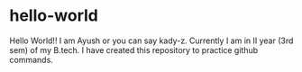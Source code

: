 # hello-world

Hello World!! I am Ayush or you can say kady-z.
Currently I am in II year (3rd sem) of my B.tech.
I have created this repository to practice github commands.
